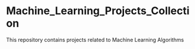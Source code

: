 # Machine_Learning_Projects_Collection
This repository contains projects related to Machine Learning Algorithms

